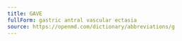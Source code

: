 ```yaml
---
title: GAVE
fullForm: gastric antral vascular ectasia
source: https://openmd.com/dictionary/abbreviations/g
---
```

